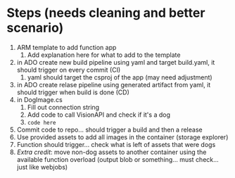 # Steps (needs cleaning and better scenario)
1. ARM template to add function app
   1. Add explanation here for what to add to the template
2. in ADO create new build pipeline using yaml and target build.yaml, it should trigger on every commit (CI)
   1. yaml should target the csproj of the app (may need adjustment)
3. in ADO create relase pipeline using generated artifact from yaml, it should trigger when build is done (CD)
4. in DogImage.cs
   1. Fill out connection string
   2. Add code to call VisionAPI and check if it's a dog
   3. `code here`
5. Commit code to repo... should trigger a build and then a release
6. Use provided assets to add all images in the container (storage explorer)
7. Function should trigger... check what is left of assets that were dogs
8. *Extra credit*: move non-dog assets to another container using the available function overload (output blob or something... must check... just like webjobs)